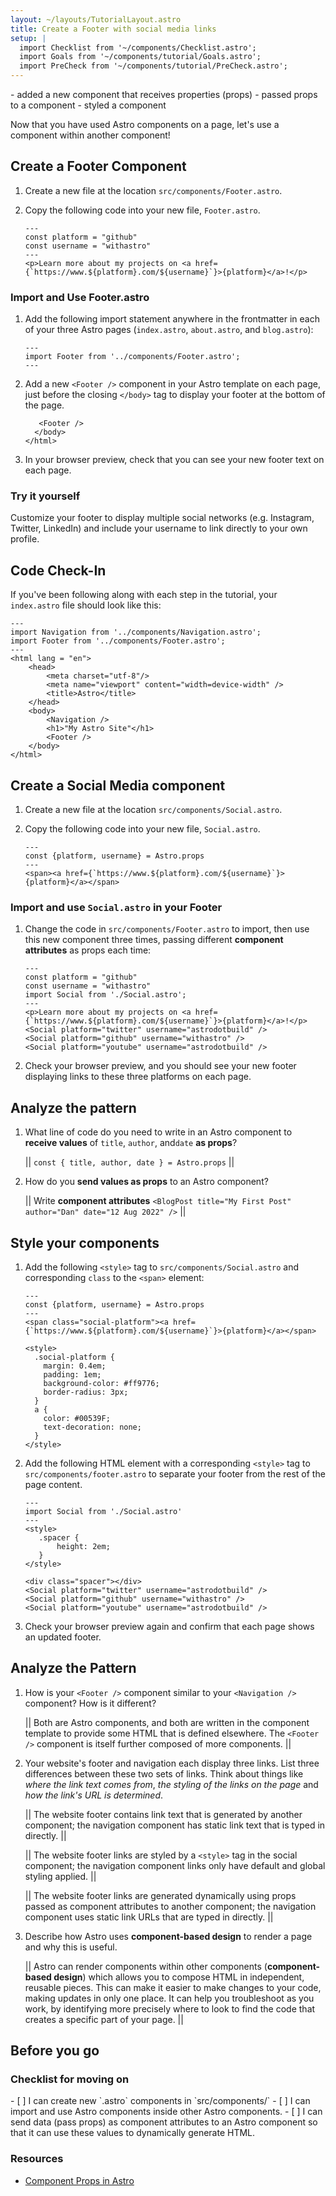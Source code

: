 ```yaml
---
layout: ~/layouts/TutorialLayout.astro
title: Create a Footer with social media links
setup: |
  import Checklist from '~/components/Checklist.astro';
  import Goals from '~/components/tutorial/Goals.astro';
  import PreCheck from '~/components/tutorial/PreCheck.astro';
---
```


<Goals>
  - added a new component that receives properties (props)
  - passed props to a component
  - styled a component
</Goals>

Now that you have used Astro components on a page, let's use a component within another component!

## Create a Footer Component

1. Create a new file at the location `src/components/Footer.astro`.

2. Copy the following code into your new file, `Footer.astro`.

    ```astro title="src/components/Footer.astro"
    ---
    const platform = "github"
    const username = "withastro"
    ---
    <p>Learn more about my projects on <a href={`https://www.${platform}.com/${username}`}>{platform}</a>!</p>
    ```

### Import and Use Footer.astro

1. Add the following import statement anywhere in the frontmatter in each of your three Astro pages (`index.astro`, `about.astro`, and `blog.astro`):

    ```astro title="src/components/Footer.astro" ins={2}
    ---
    import Footer from '../components/Footer.astro';
    ---
    ```

2. Add a new `<Footer />` component in your Astro template on each page, just before the closing `</body>` tag to display your footer at the bottom of the page. 

    ```astro title="src/pages/index.astro" ins={1}
       <Footer />
      </body>
    </html>
    ```

3. In your browser preview, check that you can see your new footer text on each page.

### Try it yourself

Customize your footer to display multiple social networks (e.g. Instagram, Twitter, LinkedIn) and include your username to link directly to your own profile.

## Code Check-In
If you've been following along with each step in the tutorial, your `index.astro` file should look like this:

```astro title="src/pages/index.astro"
---
import Navigation from '../components/Navigation.astro';
import Footer from '../components/Footer.astro';
---
<html lang = "en">
    <head>
        <meta charset="utf-8"/>
        <meta name="viewport" content="width=device-width" />
        <title>Astro</title>
    </head>
    <body>
        <Navigation />
        <h1>"My Astro Site"</h1>
        <Footer />
    </body>
</html>
```

## Create a Social Media component

1. Create a new file at the location `src/components/Social.astro`.

2. Copy the following code into your new file, `Social.astro`.

    ```astro title="src/components/Social.astro"
    ---
    const {platform, username} = Astro.props
    ---
    <span><a href={`https://www.${platform}.com/${username}`}>{platform}</a></span>
    ```

### Import and use `Social.astro` in your Footer

1. Change the code in `src/components/Footer.astro` to import, then use this new component three times, passing different **component attributes** as props each time:

    ```astro title="src/components/Footer.astro" del={2,3,6} ins={4,7-9}
    ---
    const platform = "github"
    const username = "withastro"
    import Social from './Social.astro';
    ---
    <p>Learn more about my projects on <a href={`https://www.${platform}.com/${username}`}>{platform}</a>!</p>
    <Social platform="twitter" username="astrodotbuild" />
    <Social platform="github" username="withastro" />
    <Social platform="youtube" username="astrodotbuild" />
    ```

2. Check your browser preview, and you should see your new footer displaying links to these three platforms on each page.

## Analyze the pattern

1. What line of code do you need to write in an Astro component to **receive values** of `title`, `author`, and`date` **as props**?

    || `const { title, author, date } = Astro.props` ||
    

2. How do you **send values as props** to an Astro component?

    || Write **component attributes** `<BlogPost title="My First Post" author="Dan" date="12 Aug 2022" />` ||


## Style your components

1. Add the following `<style>` tag to `src/components/Social.astro` and corresponding `class` to the `<span>` element:

    ```astro title="src/components/social.astro" ins={6-17} 'class="social-platform'
    ---
    const {platform, username} = Astro.props
    ---
    <span class="social-platform"><a href={`https://www.${platform}.com/${username}`}>{platform}</a></span>

    <style>
      .social-platform {
        margin: 0.4em;
        padding: 1em;
        background-color: #ff9776;
        border-radius: 3px;
      }
      a {
        color: #00539F;
        text-decoration: none;
      }
    </style>
    ```

2. Add the following HTML element with a corresponding `<style>` tag to `src/components/footer.astro` to separate your footer from the rest of the page content. 

    ```astro title="src/components/footer.astro" ins={4-8,10}
    ---
    import Social from './Social.astro'
    ---
    <style>
       .spacer {
           height: 2em;
       }
    </style>

    <div class="spacer"></div>
    <Social platform="twitter" username="astrodotbuild" />
    <Social platform="github" username="withastro" />
    <Social platform="youtube" username="astrodotbuild" />
    ```

3. Check your browser preview again and confirm that each page shows an updated footer.

## Analyze the Pattern

1. How is your `<Footer />` component similar to your `<Navigation />` component? How is it different?

    || Both are Astro components, and both are written in the component template to provide some HTML that is defined elsewhere. The `<Footer />` component is itself further composed of more components. ||

2. Your website's footer and navigation each display three links. List three differences between these two sets of links. Think about things like _where the link text comes from_, _the styling of the links on the page_ and _how the link's URL is determined_.

    || The website footer contains link text that is generated by another component; the navigation component has static link text that is typed in directly. ||

    || The website footer links are styled by a `<style>` tag in the social component; the navigation component links only have default and global styling applied. ||

    || The website footer links are generated dynamically using props passed as component attributes to another component; the navigation component uses static link URLs that are typed in directly. ||

3. Describe how Astro uses **component-based design** to render a page and why this is useful.

    || Astro can render components within other components (**component-based design**) which allows you to compose HTML in independent, reusable pieces. This can make it easier to make changes to your code, making updates in only one place. It can help you troubleshoot as you work, by identifying more precisely where to look to find the code that creates a specific part of your page. ||

## Before you go

### Checklist for moving on

<Checklist key="props">
- [ ] I can create new `.astro` components in `src/components/`
- [ ] I can import and use Astro components inside other Astro components.
- [ ] I can send data (pass props) as component attributes to an Astro component so that it can use these values to dynamically generate HTML.
</Checklist>

### Resources

- [Component Props in Astro](/en/core-concepts/astro-components/#component-props)
